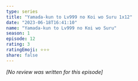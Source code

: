 ```yaml
---
type: series
title: "Yamada-kun to Lv999 no Koi wo Suru 1x12"
date: "2023-06-18T16:41:10"
name: "Yamada-kun to Lv999 no Koi wo Suru"
season: 1
episode: 12
rating: 3
ratingEmoji: ⭐️⭐️⭐️
share: false
---
```


_[No review was written for this episode]_

